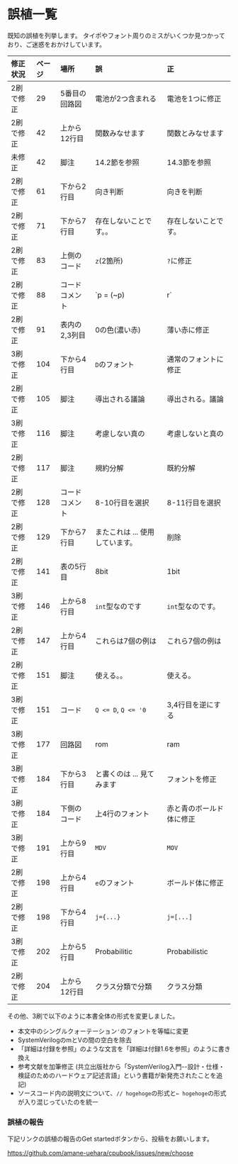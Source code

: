 # 誤植一覧

既知の誤植を列挙します。
タイポやフォント周りのミスがいくつか見つかっており、ご迷惑をおかけしています。

|修正状況 |ページ|場所          |誤  |正  |
|:--------|:-----|:-------------|:---|:---|
|2刷で修正|29    |5番目の回路図 |電池が2つ含まれる|電池を1つに修正|
|2刷で修正|42    |上から12行目  |関数みなせます|関数とみなせます|
|未修正   |42    |脚注          |14.2節を参照|14.3節を参照|
|2刷で修正|61    |下から2行目   |向き判断|向きを判断|
|2刷で修正|71    |下から7行目   |存在しないことです。。|存在しないことです。|
|2刷で修正|83    |上側のコード  |`z`(2箇所)|`?`に修正|
|2刷で修正|88    |コードコメント|`p = (~p) | r`|`p = p ? 1'b0 : 1'b1`|
|2刷で修正|91    |表内の2,3列目 |0の色(濃い赤)|薄い赤に修正|
|3刷で修正|104   |下から4行目   |`D`のフォント|通常のフォントに修正|
|2刷で修正|105   |脚注          |導出される議論|導出される。議論|
|3刷で修正|116   |脚注          |考慮しない真の|考慮しないと真の|
|2刷で修正|117   |脚注          |規約分解|既約分解|
|2刷で修正|128   |コードコメント|8-10行目を選択|8-11行目を選択|
|2刷で修正|129   |下から7行目   |またこれは ... 使用しています。|削除|
|2刷で修正|141   |表の5行目     |8bit|1bit|
|3刷で修正|146   |上から8行目   |`int`型なのです|`int`型なのです。|
|2刷で修正|147   |上から4行目   |これらは7個の例は|これら7個の例は|
|2刷で修正|151   |脚注          |使える。。|使える。|
|3刷で修正|151   |コード        |`Q <= D`, `Q <= '0`|3,4行目を逆にする|
|3刷で修正|177   |回路図        |rom|ram|
|3刷で修正|184   |下から3行目   |と書くのは ... 見てみます|フォントを修正|
|3刷で修正|184   |下側のコード  |上4行のフォント|赤と青のボールド体に修正|
|3刷で修正|191   |上から9行目   |`MDV`|`MOV`|
|2刷で修正|198   |上から4行目   |`e`のフォント|ボールド体に修正|
|2刷で修正|198   |下から4行目   |`j={...}`|`j=[...]`|
|3刷で修正|202   |上から5行目   |Probabilitic|Probabilistic|
|2刷で修正|204   |上から12行目  |クラス分類で分類|クラス分類|

その他、3刷で以下のように本書全体の形式を変更しました。

* 本文中のシングルクォーテーション`'`のフォントを等幅に変更
* SystemVerilogのmとVの間の空白を除去
* 「詳細は付録を参照」のような文言を「詳細は付録1.6を参照」のように書き換え
* 参考文献を加筆修正 (共立出版社から「SystemVerilog入門--設計・仕様・検証のためのハードウェア記述言語」という書籍が新発売されたことを追記)
* ソースコード内の説明文について、`// hogehoge`の形式と`← hogehoge`の形式が入り混じっていたのを統一

### 誤植の報告

下記リンクの誤植の報告のGet startedボタンから、投稿をお願いします。

<https://github.com/amane-uehara/cpubook/issues/new/choose>
